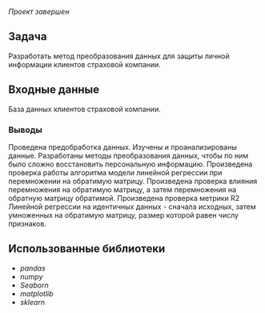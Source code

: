 *Проект завершен*

## Задача
Разработать метод преобразования данных для защиты личной информации клиентов страховой компании. 

## Входные данные
База данных клиентов страховой компании.

### Выводы
Проведена предобработка данных. 
Изучены и проанализированы данные.
Разработаны методы преобразования данных, чтобы по ним было сложно восстановить персональную информацию. 
Произведена проверка работы алгоритма модели линейной регрессии при перемножении на обратимую матрицу. 
Произведена проверка влияния перемножения на обратимую матрицу, а затем перемножения на обратную матрицу обратимой. 
Произведена проверка метрики R2 Линейной регрессии на идентичных данных - сначала исходных, затем умноженных на обратимую матрицу, размер которой равен числу признаков. 

## Использованные библиотеки
- *pandas*
- *numpy*
- *Seaborn*
- *matplotlib*
- *sklearn*

